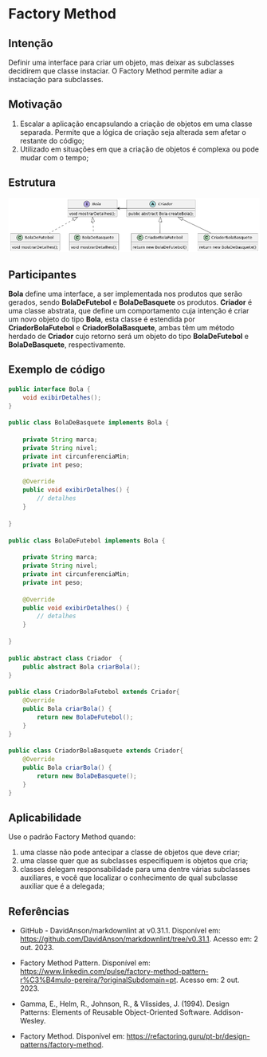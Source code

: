 # Factory Method

## Intenção

Definir uma interface para criar um objeto, mas deixar as subclasses decidirem que classe instaciar. O Factory Method permite adiar a instaciação para subclasses.

## Motivação

1. Escalar a aplicação encapsulando a criação de objetos em uma classe separada. Permite que a lógica de criação seja alterada sem afetar o restante do código;
2. Utilizado em situações em que a criação de objetos é complexa ou pode mudar com o tempo;

## Estrutura

![FactoryMethod](img/Factory.png)

## Participantes

**Bola** define uma interface, a ser implementada nos produtos que serão gerados, sendo **BolaDeFutebol** e **BolaDeBasquete** os produtos. **Criador** é uma classe abstrata, que define um comportamento cuja intenção é criar um novo objeto do tipo **Bola**, esta classe é estendida por **CriadorBolaFutebol** e **CriadorBolaBasquete**, ambas têm um método herdado de **Criador** cujo retorno será um objeto do tipo **BolaDeFutebol** e **BolaDeBasquete**, respectivamente.

## Exemplo de código

```java
public interface Bola {
    void exibirDetalhes();
}

public class BolaDeBasquete implements Bola {
    
    private String marca;
    private String nivel;
    private int circunferenciaMin;
    private int peso;
   
    @Override
    public void exibirDetalhes() {
        // detalhes
    }

}

public class BolaDeFutebol implements Bola {

    private String marca;
    private String nivel;
    private int circunferenciaMin;
    private int peso;

    @Override
    public void exibirDetalhes() {
        // detalhes
    }
    
}

public abstract class Criador  {
    public abstract Bola criarBola();
}

public class CriadorBolaFutebol extends Criador{
    @Override
    public Bola criarBola() {
        return new BolaDeFutebol();
    }    
}

public class CriadorBolaBasquete extends Criador{
    @Override
    public Bola criarBola() {
        return new BolaDeBasquete();
    }    
}

```

## Aplicabilidade

Use o padrão Factory Method quando:

1. uma classe não pode antecipar a classe de objetos que deve criar;
2. uma classe quer que as subclasses especifiquem is objetos que cria;
3. classes delegam responsabilidade para uma dentre várias subclasses auxiliares, e você que localizar o conhecimento de qual subclasse auxiliar que é a delegada;

## Referências

- GitHub - DavidAnson/markdownlint at v0.31.1. Disponível em: <https://github.com/DavidAnson/markdownlint/tree/v0.31.1>. Acesso em: 2 out. 2023.

- Factory Method Pattern. Disponível em: <https://www.linkedin.com/pulse/factory-method-pattern-r%C3%B4mulo-pereira/?originalSubdomain=pt>. Acesso em: 2 out. 2023.

- Gamma, E., Helm, R., Johnson, R., & Vlissides, J. (1994). Design Patterns: Elements of Reusable Object-Oriented Software. Addison-Wesley.

- Factory Method. Disponível em: <https://refactoring.guru/pt-br/design-patterns/factory-method>.
‌
